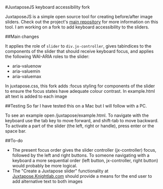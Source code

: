 #JuxtaposeJS keyboard accessibility fork

JuxtaposeJS is a simple open source tool for creating before/after image sliders. Check out the project's <a href="https://github.com/NUKnightLab/juxtapose">main repository</a> for more information on
this tool.  I am working on a fork to add keyboard accessibility to the sliders. 

##Main changes

It applies the role of <code>slider</code> to <code>div.jx-controller</code>, gives tabindices to the components of the slider that should receive keyboard focus,
and applies the following WAI-ARIA roles to the slider: 

<ul>
	<li>aria-valuenow</li>
	<li>aria-valuemin</li>
	<li>aria-valuemax</li>
</ul>

In juxtapose.css, this fork adds :focus styling for components of the slider to ensure the focus states have adequate colour contrast. 
In example.html alt text is added to each image

##Testing 
So far I have tested this on a Mac but I will follow with a PC. 

To see an example open /juxtapose/example.html. 
To navigate with the keyboard use the tab key to move forward, and shift-tab to move backward. To activate a part of the slider (the left, right or handle), press enter or the space bar. 

##To-do
<ul>
	<li>The present focus order gives the slider controller (jx-controller) focus, followed by the left and right buttons. To someone navigating with a keyboard
	a more sequential order (left button, jx-controller, right button) would probably be more logical.</li>
	<li>The "Create a Juxtapose slider" functionality at <a href="http://juxtapose.knightlab.com/">Juxtapose.Knightlab.com</a> should provide a means for the end
	user to add alternative text to both images</li>
 </ul>